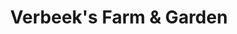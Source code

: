 ---
title: "Verbeek's Farm & Garden"
url: /clinton/verbeeks-farm-and-garden/
shop: garden centre
---